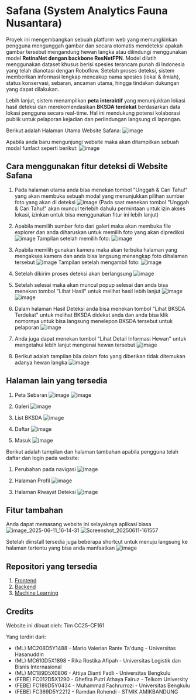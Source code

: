 # Safana (System Analytics Fauna Nusantara)

Proyek ini mengembangkan sebuah platform web yang memungkinkan pengguna mengunggah gambar dan secara otomatis mendeteksi apakah gambar tersebut mengandung hewan langka atau dilindungi menggunakan model **RetinaNet dengan backbone ResNetFPN**. Model dilatih menggunakan dataset khusus berisi spesies terancam punah di Indonesia yang telah dianotasi dengan Roboflow. Setelah proses deteksi, sistem memberikan informasi lengkap mencakup nama spesies (lokal & ilmiah), status konservasi, sebaran, ancaman utama, hingga tindakan dukungan yang dapat dilakukan.

Lebih lanjut, sistem menampilkan **peta interaktif** yang menunjukkan lokasi hasil deteksi dan merekomendasikan **BKSDA terdekat** berdasarkan data lokasi pengguna secara real-time. Hal ini mendukung potensi kolaborasi publik untuk pelaporan kejadian dan perlindungan langsung di lapangan.

Berikut adalah Halaman Utama Website Safana:
![image](https://github.com/user-attachments/assets/998f74e9-fc6e-4dc9-9334-a4f7b51c437f)

Apabila anda baru mengunjungi website maka akan ditampilkan sebuah modal funfact seperti berikut:
![image](https://github.com/user-attachments/assets/1749784b-fef6-46a9-bf6b-08d6b9dd0058)

## Cara menggunakan fitur deteksi di Website Safana
1. Pada halaman utama anda bisa menekan tombol "Unggah & Cari Tahu!" yang akan membuka sebuah modal yang menunjukkan pilihan sumber foto yang akan di deteksi
![image](https://github.com/user-attachments/assets/6828191a-7fe1-4e72-b66b-408b71fc540f)
(Pada saat menekan tombol "Unggah & Cari Tahu!" akan muncul terlebih dahulu permintaan untuk izin akses lokasi, izinkan untuk bisa menggunakan fitur ini lebih lanjut)

2. Apabila memilih sumber foto dari galeri maka akan membuka file explorer dan anda diharuskan untuk memilih foto yang akan diprediksi
![image](https://github.com/user-attachments/assets/9fe43c4a-8f85-4b16-ad7e-15dfb259ca85)
Tampilan setelah memilih foto:
![image](https://github.com/user-attachments/assets/e9497cfd-3828-4f12-8698-d939022867eb)

4. Apabila memilih gunakan kamera maka akan terbuka halaman yang mengakses kamera dan anda bisa langsung menangkap foto dihalaman tersebut
![image](https://github.com/user-attachments/assets/4aa4aceb-6f27-4597-9e7b-e017a33a128b)
Tampilan setelah mengambil foto:
![image](https://github.com/user-attachments/assets/d090fb76-17cc-445e-822d-cec125063ed6)

6. Setelah dikirim proses deteksi akan berlangsung
![image](https://github.com/user-attachments/assets/7485e347-4beb-4dcf-9cfb-5d2924320045)

7. Setelah selesai maka akan muncul popup selesai dan anda bisa menekan tombol "Lihat Hasil" untuk melihat hasil lebih lanjut
![image](https://github.com/user-attachments/assets/91542ed1-7226-476d-9c1d-79b8cd57267f)
![image](https://github.com/user-attachments/assets/20e68883-8e16-4393-8018-978350dce259)

8. Dalam halaman Hasil Deteksi anda bisa menekan tombol "Lihat BKSDA Terdekat" untuk melihat BKSDA didekat anda dan anda bisa klik nomornya untuk bisa langsung menelepon BKSDA tersebut untuk pelaporan
![image](https://github.com/user-attachments/assets/38901df4-028a-40b3-ba54-fe3bbbc3a269)

9. Anda juga dapat menekan tombol "Lihat Detail Informasi Hewan" untuk mengetahui lebih lanjut mengenai hewan tersebut
![image](https://github.com/user-attachments/assets/b7529bba-9923-4114-a9d8-1df2a02674b8)

10. Berikut adalah tampilan bila dalam foto yang diberikan tidak ditemukan adanya hewan langka
![image](https://github.com/user-attachments/assets/990732e8-3df1-4f41-98ea-b791b013e125)

## Halaman lain yang tersedia
1. Peta Sebaran
![image](https://github.com/user-attachments/assets/5b86cb3d-6050-4321-87bd-ca75a5e7e0e6)
![image](https://github.com/user-attachments/assets/e2347c02-14e9-4dbf-8cc7-700bb1f13526)

3. Galeri
![image](https://github.com/user-attachments/assets/b82ba52b-07ca-4216-9664-a877d93d8d19)

5. List BKSDA
![image](https://github.com/user-attachments/assets/cca86c8d-6801-4a23-9677-5cfa1852789a)

6. Daftar
![image](https://github.com/user-attachments/assets/2e955d36-c29f-44be-ac7b-07531a980731)

7. Masuk
![image](https://github.com/user-attachments/assets/4d49aa34-c7f6-430e-b3aa-a54b3a4871db)

Berikut adalah tampilan dan halaman tambahan apabila pengguna telah daftar dan login pada website:
1. Perubahan pada navigasi
![image](https://github.com/user-attachments/assets/0b779f72-4063-4548-8109-b7687726effc)

2. Halaman Profil
![image](https://github.com/user-attachments/assets/d639bab6-27eb-4b76-9e0b-83e56e215892)

3. Halaman Riwayat Deteksi
![image](https://github.com/user-attachments/assets/83401fc7-6292-47a3-8e07-beb110150877)

## Fitur tambahan
Anda dapat memasang website ini selayaknya aplikasi biasa
![image_2025-06-11_16-14-31](https://github.com/user-attachments/assets/60d88d32-8ec4-4e12-9bc2-04b97a50fa3f)
![Screenshot_20250611-161557](https://github.com/user-attachments/assets/30888ec6-299b-4510-9aa1-adead6dd05ac)

Setelah diinstall tersedia juga beberapa shortcut untuk menuju langsung ke halaman tertentu yang bisa anda manfaatkan
![image](https://github.com/user-attachments/assets/8a7b8027-4cc5-4663-aa5f-2f8a0058977a)

## Repositori yang tersedia
1. [Frontend](https://github.com/Tim-Capstone-CC25-CF161/frontend-safana-deteksi-hewan-langka)
2. [Backend](https://github.com/Tim-Capstone-CC25-CF161/backend-safana-deteksi-hewan-langka)
3. [Machine Learning](https://github.com/Tim-Capstone-CC25-CF161/object-detection-model-dev)

## Credits
Website ini dibuat oleh: Tim CC25-CF161

Yang terdiri dari:
- (ML) MC208D5Y1488 - Mario Valerian Rante Ta'dung - Universitas Hasanuddin
- (ML) MC610D5X1898 - Rika Rostika Afipah - Universitas Logistik dan Bisnis Internasional
- (ML) MC189D5X0806 - Attiya Dianti Fadli - Universitas Bengkulu
- (FEBE) FC012D5X1290 - Ghefira Putri Athaya Fairuz - Telkom University
- (FEBE) FC189D5Y0434 - Muhammad Fachrurrozi - Universitas Bengkulu
- (FEBE) FC369D5Y2212 - Ramdan Rohendi - STMIK AMIKBANDUNG

